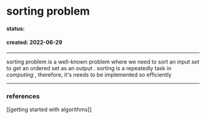 # sorting problem
#### status: 
#### created: 2022-06-29
---
sorting problem is a well-known problem where we need to sort an input *set* to get an ordered set as an output .
sorting is a repeatedly task in *computing* , therefore, it's  needs to be implemented so  efficiently 

---
### references
[[getting started with algorithms]]
